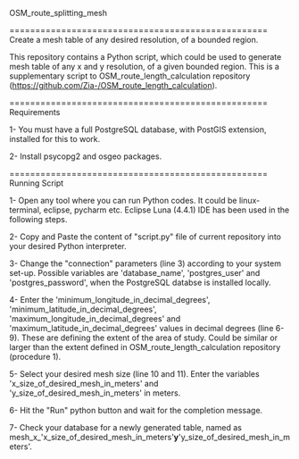 OSM_route_splitting_mesh


==================================================
Create a mesh table of any desired resolution, of a bounded region. 


This repository contains a Python script, which could be used to generate mesh table of any x and y resolution, of a given bounded region. 
This is a supplementary script to OSM_route_length_calculation repository (https://github.com/Zia-/OSM_route_length_calculation).


==================================================
Requirements

1- You must have a full PostgreSQL database, with PostGIS extension, installed for this to work.

2- Install psycopg2 and osgeo packages.


==================================================
Running Script

1- Open any tool where you can run Python codes. It could be linux-terminal, eclipse, pycharm etc. Eclipse Luna (4.4.1) IDE has been used in the following steps. 

2- Copy and Paste the content of "script.py" file of current repository into your desired Python interpreter. 

3- Change the "connection" parameters (line 3) according to your system set-up. Possible variables are 'database_name', 'postgres_user' and 'postgres_password', when the PostgreSQL databse is installed locally.

4- Enter the 'minimum_longitude_in_decimal_degrees', 'minimum_latitude_in_decimal_degrees', 'maximum_longitude_in_decimal_degrees' and 'maximum_latitude_in_decimal_degrees' values in decimal degrees (line 6-9). These are defining the extent of the area of study. Could be similar or larger than the extent defined in OSM_route_length_calculation repository (procedure 1).

5- Select your desired mesh size (line 10 and 11). Enter the variables 'x_size_of_desired_mesh_in_meters' and 'y_size_of_desired_mesh_in_meters' in meters.

6- Hit the "Run" python button and wait for the completion message.

7- Check your database for a newly generated table, named as mesh_x_'x_size_of_desired_mesh_in_meters'__y__'y_size_of_desired_mesh_in_meters'.

